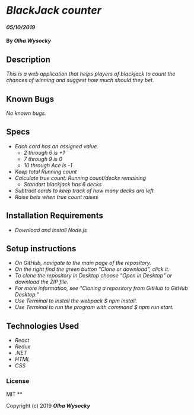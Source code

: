# _BlackJack counter_

#### _05/10/2019_

#### By _**Olha Wysocky**_

## Description

_This is a web application that helps players of blackjack to count the chances of winning and suggest how much should they bet._

## Known Bugs

_No known bugs._

## Specs

- _Each card has an assigned value._
  - _2 through 6 is +1_
  - _7 through 9 is 0_
  - _10 through Ace is -1_
- _Keep total Running count_
- _Calculate true count: Running count/decks remaining_
  - _Standart blackjack has 6 decks_
- _Subtract cards to keep track of how many decks ara left_
- _Raise bets when true count raises_

## Installation Requirements

- _Download and install Node.js_

## Setup instructions

- _On GitHub, navigate to the main page of the repository._
- _On the right find the green button "Clone or download", click it._
- _To clone the repository in Desktop choose "Open in Desktop" or download the ZIP file._
- _For more information, see "Cloning a repository from GitHub to GitHub Desktop."_
- _Use Terminal to install the webpack \$ npm install._
- _Use Terminal to run the program with command \$ npm run start._

## Technologies Used

- _React_
- _Redux_
- _.NET_
- _HTML_
- _CSS_

### License

MIT
\*\*

Copyright (c) 2019 **_Olha Wysocky_**
